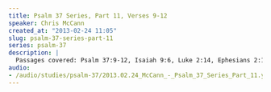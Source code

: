 ```yaml
--- 
title: Psalm 37 Series, Part 11, Verses 9-12
speaker: Chris McCann
created_at: "2013-02-24 11:05"
slug: psalm-37-series-part-11
series: psalm-37
description: |
  Passages covered: Psalm 37:9-12, Isaiah 9:6, Luke 2:14, Ephesians 2:13, John 16:33, Isaiah 32:17, Isaiah 57:20-21, Luke 21:25, Jeremiah 6:14, Revelation 6:4, Deuteronomy 10:22, Acts 3:14, Acts 7:52, James 5:6, Matthew 5:45, Acts 24:15, Habakkuk 2:4, Psalm 31:13, John 11:53, Job 16:9-10, Acts 7:54, Matthew 13:41,49-50, Matthew 22:11-13.
audio: 
- /audio/studies/psalm-37/2013.02.24_McCann_-_Psalm_37_Series_Part_11.yaml
---
```


